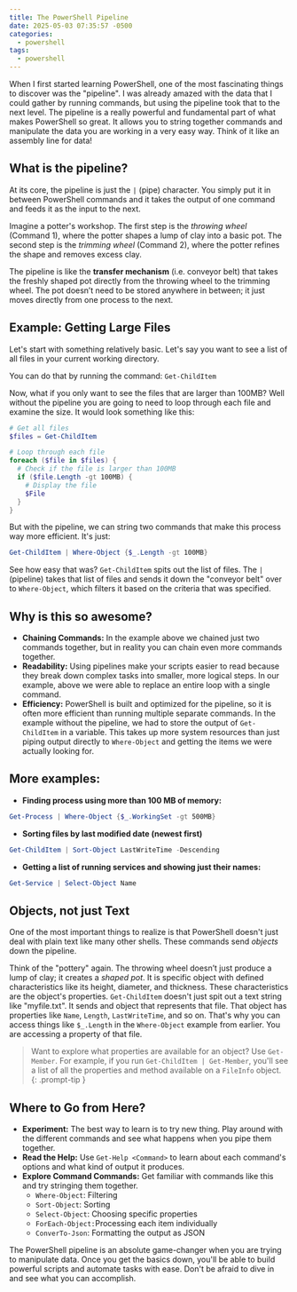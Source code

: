 ```yaml
---
title: The PowerShell Pipeline
date: 2025-05-03 07:35:57 -0500
categories:
  - powershell
tags:
  - powershell
---
```

When I first started learning PowerShell, one of the most fascinating things to discover was the "pipeline".  I was already amazed with the data that I could gather by running commands, but using the pipeline took that to the next level. The pipeline is a really powerful and fundamental part of what makes PowerShell so great. It allows you to string together commands and manipulate the data you are working in a very easy way. Think of it like an assembly line for data!

## What is the pipeline?

At its core, the pipeline is just the `|` (pipe) character. You simply put it in between PowerShell commands and it takes the output of one command and feeds it as the input to the next.

Imagine a potter's workshop. The first step is the _throwing wheel_ (Command 1), where the potter shapes a lump of clay into a basic pot. The second step is the _trimming wheel_ (Command 2), where the potter refines the shape and removes excess clay.

The pipeline is like the **transfer mechanism** (i.e. conveyor belt) that takes the freshly shaped pot directly from the throwing wheel to the trimming wheel. The pot doesn’t need to be stored anywhere in between; it just moves directly from one process to the next.

## Example: Getting Large Files

Let's start with something relatively basic. Let's say you want to see a list of all files in your current working directory.

You can do that by running the command: `Get-ChildItem`

Now, what if you only want to see the files that are larger than 100MB? Well without the pipeline you are going to need to loop through each file and examine the size. It would look something like this:

```powershell
# Get all files
$files = Get-ChildItem

# Loop through each file
foreach ($file in $files) {
  # Check if the file is larger than 100MB
  if ($file.Length -gt 100MB) {
    # Display the file
    $File
  }
}
```

But with the pipeline, we can string two commands that make this process way more efficient. It's just:

```powershell
Get-ChildItem | Where-Object {$_.Length -gt 100MB}
```

See how easy that was? `Get-ChildItem` spits out the list of files. The `|` (pipeline) takes that list of files and sends it down the "conveyor belt" over to `Where-Object`, which filters it based on the criteria that was specified.

## Why is this so awesome?

- **Chaining Commands:** In the example above we chained just two commands together, but in reality you can chain even more commands together.
- **Readability:** Using pipelines make your scripts easier to read because they break down complex tasks into smaller, more logical steps. In our example, above we were able to replace an entire loop with a single command.
- **Efficiency:** PowerShell is built and optimized for the pipeline, so it is often more efficient than running multiple separate commands. In the example without the pipeline, we had to store the output of `Get-ChildItem` in a variable. This takes up more system resources than just piping output directly to `Where-Object` and getting the items we were actually looking for.

## More examples:

- **Finding process using more than 100 MB of memory:**
```powershell
Get-Process | Where-Object {$_.WorkingSet -gt 500MB}
```
- **Sorting files by last modified date (newest first)**
```powershell
Get-ChildItem | Sort-Object LastWriteTime -Descending
```
- **Getting a list of running services and showing just their names:**
```powershell
Get-Service | Select-Object Name
```

## Objects, not just Text

One of the most important things to realize is that PowerShell doesn't just deal with plain text like many other shells. These commands send *objects* down the pipeline.

Think of the "pottery" again. The throwing wheel doesn’t just produce a lump of clay; it creates a _shaped pot_. It is specific object with defined characteristics like its height, diameter, and thickness. These characteristics are the object's properties. `Get-ChildItem` doesn't just spit out a text string like "myfile.txt". It sends and object that represents that file. That object has properties like `Name`, `Length`, `LastWriteTime`, and so on. That's why you can access things like `$_.Length` in the `Where-Object` example from earlier. You are accessing a property of that file.

>Want to explore what properties are available for an object? Use `Get-Member`. For example, if you run `Get-ChildItem | Get-Member`, you'll see a list of all the properties and method available on a `FileInfo` object.
{: .prompt-tip }
## Where to Go from Here?

- **Experiment:** The best way to learn is to try new thing. Play around with the different commands and see what happens when you pipe them together.
- **Read the Help:** Use `Get-Help <Command>` to learn about each command's options and what kind of output it produces.  
- **Explore Command Commands:** Get familiar with commands like this and try stringing them together.
	- `Where-Object`: Filtering
	- `Sort-Object`: Sorting
	- `Select-Object`: Choosing specific properties
	- `ForEach-Object:`Processing each item individually
	- `ConverTo-Json`: Formatting the output as JSON

The PowerShell pipeline is an absolute game-changer when you are trying to manipulate data. Once you get the basics down, you'll be able to build powerful scripts and automate tasks with ease. Don't be afraid to dive in and see what you can accomplish.